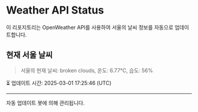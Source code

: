 
# Weather API Status

이 리포지토리는 OpenWeather API를 사용하여 서울의 날씨 정보를 자동으로 업데이트합니다.

## 현재 서울 날씨
> 서울의 현재 날씨: broken clouds, 온도: 6.77°C, 습도: 56%

⏳ 업데이트 시간: 2025-03-01 17:25:46 (UTC)

---
자동 업데이트 봇에 의해 관리됩니다.
